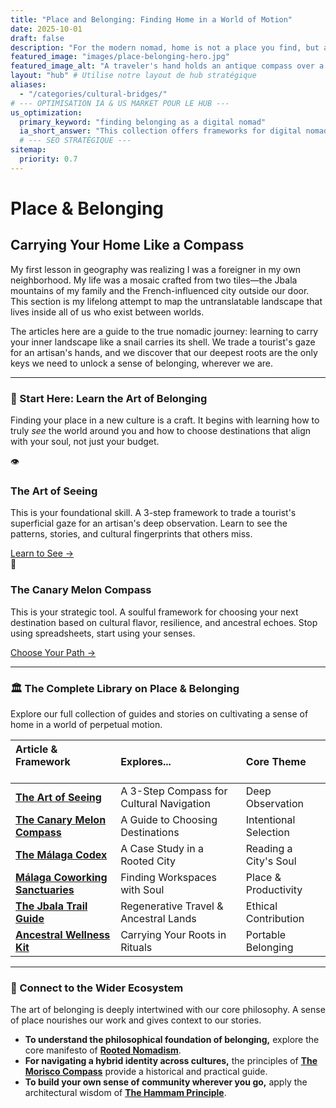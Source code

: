 ```yaml
---
title: "Place and Belonging: Finding Home in a World of Motion"
date: 2025-10-01
draft: false
description: "For the modern nomad, home is not a place you find, but a skill you cultivate. Discover frameworks for navigating new cultures with depth and finding belonging between worlds."
featured_image: "images/place-belonging-hero.jpg"
featured_image_alt: "A traveler's hand holds an antique compass over a map. The needle points not north, but to a glowing, miniature, rooted tree at its center, symbolizing that true direction and belonging are found within."
layout: "hub" # Utilise notre layout de hub stratégique
aliases:
  - "/categories/cultural-bridges/"
# --- OPTIMISATION IA & US MARKET POUR LE HUB ---
us_optimization:
  primary_keyword: "finding belonging as a digital nomad"
  ia_short_answer: "This collection offers frameworks for digital nomads on finding a sense of belonging. It explores how to cultivate 'home' as a skill through deep cultural observation ('The Art of Seeing') and intentional destination selection ('The Canary Melon Compass')."
  # --- SEO STRATÉGIQUE ---
sitemap:
  priority: 0.7
---
```


# Place & Belonging
## Carrying Your Home Like a Compass

My first lesson in geography was realizing I was a foreigner in my own neighborhood. My life was a mosaic crafted from two tiles—the Jbala mountains of my family and the French-influenced city outside our door. This section is my lifelong attempt to map the untranslatable landscape that lives inside all of us who exist between worlds.

The articles here are a guide to the true nomadic journey: learning to carry your inner landscape like a snail carries its shell. We trade a tourist's gaze for an artisan's hands, and we discover that our deepest roots are the only keys we need to unlock a sense of belonging, wherever we are.

---

### 🧭 Start Here: Learn the Art of Belonging

Finding your place in a new culture is a craft. It begins with learning how to truly *see* the world around you and how to choose destinations that align with your soul, not just your budget.

<div class="framework-grid-highlight">
  <div class="framework-card-highlight">
    <div class="card-icon">👁️</div>
    <h3>The Art of Seeing</h3>
    <p>This is your foundational skill. A 3-step framework to trade a tourist's superficial gaze for an artisan's deep observation. Learn to see the patterns, stories, and cultural fingerprints that others miss.</p>
    <a href="/place-belonging/art-of-seeing/" class="btn-primary">Learn to See &rarr;</a>
  </div>
  <div class="framework-card-highlight">
    <div class="card-icon">🍈</div>
    <h3>The Canary Melon Compass</h3>
    <p>This is your strategic tool. A soulful framework for choosing your next destination based on cultural flavor, resilience, and ancestral echoes. Stop using spreadsheets, start using your senses.</p>
    <a href="/place-belonging/canary-melon-compass/" class="btn-secondary">Choose Your Path &rarr;</a>
  </div>
</div>

---

### 🏛️ The Complete Library on Place & Belonging

Explore our full collection of guides and stories on cultivating a sense of home in a world of perpetual motion.

| Article & Framework &nbsp; &nbsp; &nbsp; &nbsp; &nbsp; &nbsp; &nbsp; &nbsp; | Explores... | Core Theme |
|:---|:---|:---|
| **[The Art of Seeing](/place-belonging/art-of-seeing/)** | A 3-Step Compass for Cultural Navigation | Deep Observation |
| **[The Canary Melon Compass](/place-belonging/canary-melon-compass/)** | A Guide to Choosing Destinations | Intentional Selection |
| **[The Málaga Codex](/malaga-codex/)** | A Case Study in a Rooted City | Reading a City's Soul |
| **[Málaga Coworking Sanctuaries](/place-belonging/malaga-coworking-sanctuaries/)** | Finding Workspaces with Soul | Place & Productivity |
| **[The Jbala Trail Guide](/place-belonging/jbala-trail-guide/)** | Regenerative Travel & Ancestral Lands | Ethical Contribution |
| **[Ancestral Wellness Kit](/place-belonging/ancestral-wellness-kit/)** | Carrying Your Roots in Rituals | Portable Belonging |

---

### 🔗 Connect to the Wider Ecosystem

The art of belonging is deeply intertwined with our core philosophy. A sense of place nourishes our work and gives context to our stories.

- **To understand the philosophical foundation of belonging,** explore the core manifesto of **[Rooted Nomadism](/stories-wisdom/rooted-nomadism-philosophy/)**.
- **For navigating a hybrid identity across cultures,** the principles of **[The Morisco Compass](/stories-wisdom/morisco-compass/)** provide a historical and practical guide.
- **To build your own sense of community wherever you go,** apply the architectural wisdom of **[The Hammam Principle](/work-productivity/hammam-principle-community/)**.